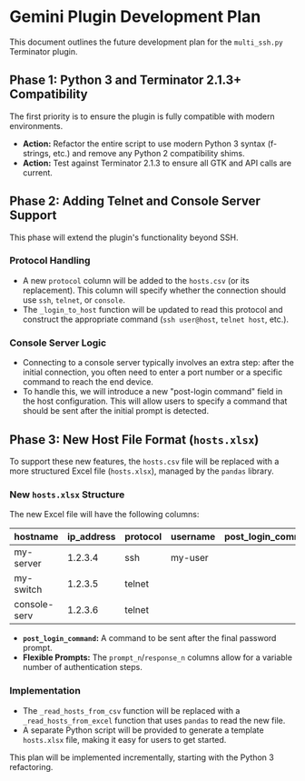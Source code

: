 
# Gemini Plugin Development Plan

This document outlines the future development plan for the `multi_ssh.py` Terminator plugin.

## Phase 1: Python 3 and Terminator 2.1.3+ Compatibility

The first priority is to ensure the plugin is fully compatible with modern environments.

-   **Action:** Refactor the entire script to use modern Python 3 syntax (f-strings, etc.) and remove any Python 2 compatibility shims.
-   **Action:** Test against Terminator 2.1.3 to ensure all GTK and API calls are current.

## Phase 2: Adding Telnet and Console Server Support

This phase will extend the plugin's functionality beyond SSH.

### Protocol Handling

-   A new `protocol` column will be added to the `hosts.csv` (or its replacement). This column will specify whether the connection should use `ssh`, `telnet`, or `console`.
-   The `_login_to_host` function will be updated to read this protocol and construct the appropriate command (`ssh user@host`, `telnet host`, etc.).

### Console Server Logic

-   Connecting to a console server typically involves an extra step: after the initial connection, you often need to enter a port number or a specific command to reach the end device.
-   To handle this, we will introduce a new "post-login command" field in the host configuration. This will allow users to specify a command that should be sent after the initial prompt is detected.

## Phase 3: New Host File Format (`hosts.xlsx`)

To support these new features, the `hosts.csv` file will be replaced with a more structured Excel file (`hosts.xlsx`), managed by the `pandas` library.

### New `hosts.xlsx` Structure

The new Excel file will have the following columns:

| hostname | ip_address | protocol | username | post_login_command | prompt_1 | response_1 | prompt_2 | response_2 | ... |
| :--- | :--- | :--- | :--- | :--- | :--- | :--- | :--- | :--- | :--- |
| my-server | 1.2.3.4 | ssh | my-user | | assword: | mypass | | | |
| my-switch | 1.2.3.5 | telnet | | | sername: | admin | assword: | switchpass | |
| console-serv | 1.2.3.6 | telnet | | | login: | console-user | assword: | console-pass | connect-device-3 |

-   **`post_login_command`:** A command to be sent after the final password prompt.
-   **Flexible Prompts:** The `prompt_n`/`response_n` columns allow for a variable number of authentication steps.

### Implementation

-   The `_read_hosts_from_csv` function will be replaced with a `_read_hosts_from_excel` function that uses `pandas` to read the new file.
-   A separate Python script will be provided to generate a template `hosts.xlsx` file, making it easy for users to get started.

This plan will be implemented incrementally, starting with the Python 3 refactoring.
